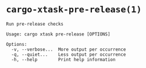 # `cargo-xtask-pre-release(1)`

```test
Run pre-release checks

Usage: cargo xtask pre-release [OPTIONS]

Options:
  -v, --verbose...  More output per occurrence
  -q, --quiet...    Less output per occurrence
  -h, --help        Print help information
```
